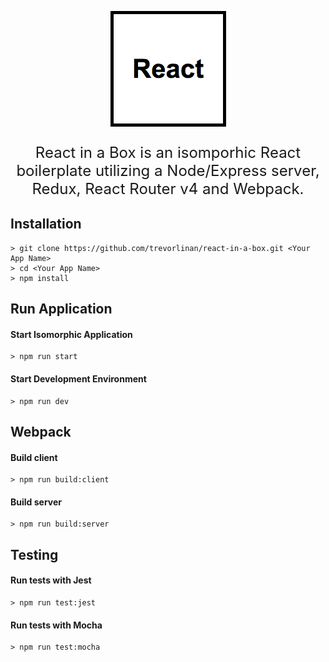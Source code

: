 <p align="center">
  <img src="reactinabox.png" alt="React in a Box"/>
</p>

<p align="center" style="font-size:24px">React in a Box is an isomporhic React boilerplate utilizing a Node/Express server, Redux, React Router v4 and Webpack.</p>

## Installation

    > git clone https://github.com/trevorlinan/react-in-a-box.git <Your App Name>
    > cd <Your App Name>
    > npm install
    
## Run Application

#### Start Isomorphic Application

    > npm run start
    
#### Start Development Environment

    > npm run dev

## Webpack

#### Build client

    > npm run build:client
    
#### Build server

    > npm run build:server


## Testing

#### Run tests with Jest

    > npm run test:jest
    
#### Run tests with Mocha

    > npm run test:mocha
